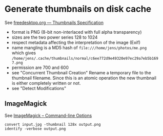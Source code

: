 # Generate thumbnails on disk cache

See [freedesktop.org — Thumbnails Specification](https://www.freedesktop.org/wiki/Specifications/thumbnails/)

- format is PNG (8-bit non-interlaced with full alpha transparency)
- sizes are the two power series 128 to 1024
- respect metadata affecting the interpretation of the image (Exif)
- name mangling is a MD5 hash of `file:///home/jens/photos/me.png` which gives `/home/jens/.cache/thumbnails/normal/c6ee772d9e49320e97ec29a7eb5b1697.png`
- permission are 700 and 600
- see "Concurrent Thumbnail Creation"
  Rename a temporary file to the thumbnail filename.
  Since this is an atomic operation the new thumbnail is either completely written or not.
- see "Detect Modifications"

## ImageMagick

See [ImageMagick – Command-line Options](https://imagemagick.org/script/command-line-options.php#thumbnail)

```
convert input.jpg -thumbnail 128x output.png
identify -verbose output.png
```
